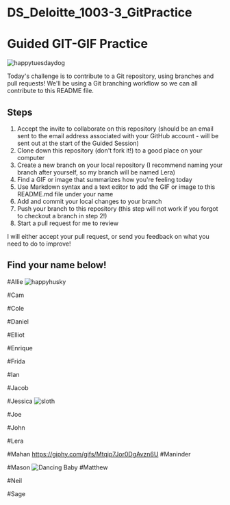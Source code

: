 # DS_Deloitte_1003-3_GitPractice


# Guided GIT-GIF Practice

![happytuesdaydog](https://media.giphy.com/media/kRUEMs3TPopojqb7cN/giphy-downsized.gif)


Today's challenge is to contribute to a Git repository, using branches and pull requests! We'll be using a Git branching workflow so we can all contribute to this README file.

## Steps

1. Accept the invite to collaborate on this repository (should be an email sent to the email address associated with your GitHub account - will be sent out at the start of the Guided Session)
2. Clone down this repository (don't fork it!) to a good place on your computer
3. Create a new branch on your local repository (I recommend naming your branch after yourself, so my branch will be named Lera)
4. Find a GIF or image that summarizes how you're feeling today
5. Use Markdown syntax and a text editor to add the GIF or image to this README.md file under your name
6. Add and commit your local changes to your branch
7. Push your branch to this repository (this step will not work if you forgot to checkout a branch in step 2!)
8. Start a pull request for me to review

I will either accept your pull request, or send you feedback on what you need to do to improve!

## Find your name below!

#Allie 
![happyhusky](https://media.giphy.com/media/ork2E1TWj802SBFHUy/giphy.gif)

#Cam

#Cole

#Daniel

#Elliot

#Enrique

#Frida

#Ian

#Jacob

#Jessica
![sloth](https://media.giphy.com/media/3NtY188QaxDdC/giphy-downsized.gif)

#Joe

#John

#Lera

#Mahan
https://giphy.com/gifs/Mtqip7Jor0DgAvzn6U
#Maninder

#Mason
![Dancing Baby](https://media.giphy.com/media/Xw6yFn7frR3Y4/giphy.gif)
#Matthew

#Neil

#Sage
